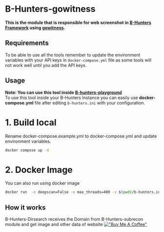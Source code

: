 # B-Hunters-gowitness

**This is the module that is responsible for web screenshot in [B-Hunters Framework](https://github.com/B-Hunters/B-Hunters) using [gowitness](https://github.com/sensepost/gowitness).**


## Requirements

To be able to use all the tools remember to update the environment variables with your API keys in `docker-compose.yml` file as some tools will not work well until you add the API keys.

## Usage 

**Note: You can use this tool inside [B-hunters-playground](https://github.com/B-Hunters/B-Hunters-playground)**   
To use this tool inside your B-Hunters Instance you can easily use **docker-compose.yml** file after editing `b-hunters.ini` with your configuration.

# 1. **Build local**
Rename docker-compose.example.yml to docker-compose.yml and update environment variables.

```bash
docker compose up -d
```

# 2. **Docker Image**
You can also run using docker image
```bash
docker run  -e deepscan=False -e max_threads=400 -v $(pwd)/b-hunters.ini:/etc/b-hunters/b-hunters.ini bormaa/b-hunters-gowitness:v1.0
```

## How it works

B-Hunters-Dirsearch receives the Domain from B-Hunters-subrecon module and get image and other data of website
[!["Buy Me A Coffee"](https://www.buymeacoffee.com/assets/img/custom_images/orange_img.png)](https://www.buymeacoffee.com/bormaa)
